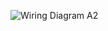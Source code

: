 ![Wiring Diagram A2](https://github.com/user-attachments/assets/641c1caf-22d1-469e-a476-5348cc0314c4)
